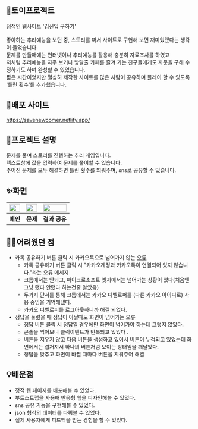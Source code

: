 ## 🔑토이프로젝트
정적인 웹사이트 '김신입 구하기'<br><br>
좋아하는 추리예능을 보던 중, 스토리를 짜서 사이트로 구현해 보면 재미있겠다는 생각이 들었습니다.<br>
문제를 만들때에는 인터넷이나 추리예능를 활용해 충분히 자료조사를 하였고<br>
저처럼 추리예능을 자주 보거나 방탈출 카페를 즐겨 가는 친구들에게도 자문을 구해 수정하기도 하며 완성할 수 있었습니다.<br>
짧은 시간이었지만 열심히 제작한 사이트를 많은 사람이 공유하며 플레이 할 수 있도록 '틀린 횟수'를 추가했습니다.

## 📍배포 사이트
https://savenewcomer.netlify.app/

## 📢프로젝트 설명
문제를 풀며 스토리를 진행하는 추리 게임입니다.<br>
텍스트창에 값을 입력하여 문제를 풀이할 수 있습니다.<br>
주어진 문제를 모두 해결하면 틀린 횟수를 띄워주며, sns로 공유할 수 있습니다.

## ✨화면
<img src = "https://user-images.githubusercontent.com/108658971/209080759-9b4fc2de-c374-4eb9-baa7-1e3745c2f6ec.png" width="100%" height="40%"> | <img src = "https://user-images.githubusercontent.com/108658971/209080765-fb05b6f6-e42a-4314-be70-eaaa35d73c1c.png" width="100%" height="40%"> | <img src = "https://user-images.githubusercontent.com/108658971/209080766-ecaaabcf-4910-4d84-9dc1-755cb599d473.png" width="100%" height="40%">
:---:|:---:|:---:|
**메인** | **문제** | **결과 공유**

## 🤦‍♀️어려웠던 점
* 카톡 공유하기 버튼 클릭 시 카카오톡으로 넘어가지 않는 [오류](https://x0xa.tistory.com/180)
    *  카톡 공유하기 버튼 클릭 시 "카카오계정과 카카오톡이 연결되어 있지 않습니다."라는 오류 메세지
    *  크롬에서는 안되고, 마이크로소프트 엣지에서는 넘어가는 상황이 었다(처음엔 그냥 됐다 안됐다 하는건줄 알았음)
    *  두가지 단서를 통해 크롬에서는 카카오 디벨로퍼를 (다른 카카오 아이디로) 사용 중임을 기억해냈다.
    *  카카오 디벨로퍼를 로그아웃하니까 해결 되었다.
* 정답을 눌렀을 때 정답이 아닐때도 화면이 넘어가는 오류
    *  정답 버튼 클릭 시 정답일 경우에만 화면이 넘어가야 하는데 그렇지 않았다.
    *  콘솔을 찍어보니 클릭이벤트가 반복되고 있었다 .
    *  버튼을 지우지 않고 다음 버튼을 생성하고 있어서 버튼이 누적되고 있었는데 화면에서는 겹쳐져서 하나의 버튼처럼 보이는 상태임을 깨달았다.
    *  정답을 맞추고 화면이 바뀔 때마다 버튼을 지워주어 해결
## 💡배운점
* 정적 웹 페이지를 배포해볼 수 있었다.
* 부트스트랩을 사용해 반응형 웹을 디자인해볼 수 있었다.
* sns 공유 기능을 구현해볼 수 있었다.
* json 형식의 데이터를 다뤄볼 수 있었다.
* 실제 사용자에게 피드백을 받는 경험을 할 수 있었다.
